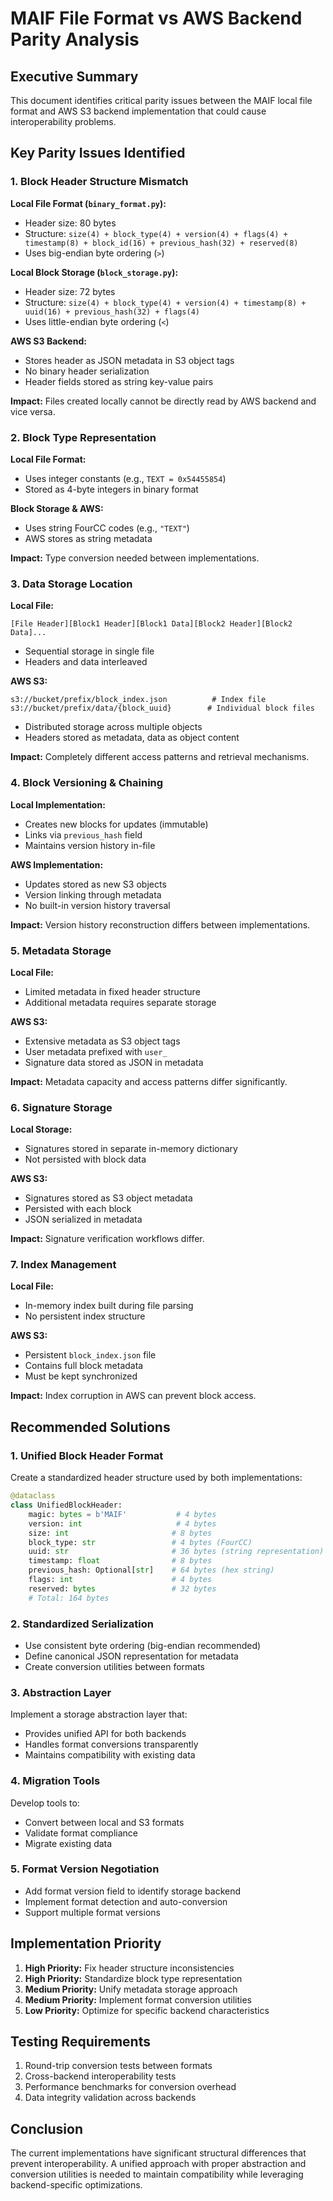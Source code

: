 # MAIF File Format vs AWS Backend Parity Analysis

## Executive Summary

This document identifies critical parity issues between the MAIF local file format and AWS S3 backend implementation that could cause interoperability problems.

## Key Parity Issues Identified

### 1. Block Header Structure Mismatch

**Local File Format (`binary_format.py`):**
- Header size: 80 bytes
- Structure: `size(4) + block_type(4) + version(4) + flags(4) + timestamp(8) + block_id(16) + previous_hash(32) + reserved(8)`
- Uses big-endian byte ordering (`>`)

**Local Block Storage (`block_storage.py`):**
- Header size: 72 bytes  
- Structure: `size(4) + block_type(4) + version(4) + timestamp(8) + uuid(16) + previous_hash(32) + flags(4)`
- Uses little-endian byte ordering (`<`)

**AWS S3 Backend:**
- Stores header as JSON metadata in S3 object tags
- No binary header serialization
- Header fields stored as string key-value pairs

**Impact:** Files created locally cannot be directly read by AWS backend and vice versa.

### 2. Block Type Representation

**Local File Format:**
- Uses integer constants (e.g., `TEXT = 0x54455854`)
- Stored as 4-byte integers in binary format

**Block Storage & AWS:**
- Uses string FourCC codes (e.g., `"TEXT"`)
- AWS stores as string metadata

**Impact:** Type conversion needed between implementations.

### 3. Data Storage Location

**Local File:**
```
[File Header][Block1 Header][Block1 Data][Block2 Header][Block2 Data]...
```
- Sequential storage in single file
- Headers and data interleaved

**AWS S3:**
```
s3://bucket/prefix/block_index.json          # Index file
s3://bucket/prefix/data/{block_uuid}        # Individual block files
```
- Distributed storage across multiple objects
- Headers stored as metadata, data as object content

**Impact:** Completely different access patterns and retrieval mechanisms.

### 4. Block Versioning & Chaining

**Local Implementation:**
- Creates new blocks for updates (immutable)
- Links via `previous_hash` field
- Maintains version history in-file

**AWS Implementation:**
- Updates stored as new S3 objects
- Version linking through metadata
- No built-in version history traversal

**Impact:** Version history reconstruction differs between implementations.

### 5. Metadata Storage

**Local File:**
- Limited metadata in fixed header structure
- Additional metadata requires separate storage

**AWS S3:**
- Extensive metadata as S3 object tags
- User metadata prefixed with `user_`
- Signature data stored as JSON in metadata

**Impact:** Metadata capacity and access patterns differ significantly.

### 6. Signature Storage

**Local Storage:**
- Signatures stored in separate in-memory dictionary
- Not persisted with block data

**AWS S3:**
- Signatures stored as S3 object metadata
- Persisted with each block
- JSON serialized in metadata

**Impact:** Signature verification workflows differ.

### 7. Index Management

**Local File:**
- In-memory index built during file parsing
- No persistent index structure

**AWS S3:**
- Persistent `block_index.json` file
- Contains full block metadata
- Must be kept synchronized

**Impact:** Index corruption in AWS can prevent block access.

## Recommended Solutions

### 1. Unified Block Header Format
Create a standardized header structure used by both implementations:
```python
@dataclass
class UnifiedBlockHeader:
    magic: bytes = b'MAIF'           # 4 bytes
    version: int                     # 4 bytes  
    size: int                       # 8 bytes
    block_type: str                 # 4 bytes (FourCC)
    uuid: str                       # 36 bytes (string representation)
    timestamp: float                # 8 bytes
    previous_hash: Optional[str]    # 64 bytes (hex string)
    flags: int                      # 4 bytes
    reserved: bytes                 # 32 bytes
    # Total: 164 bytes
```

### 2. Standardized Serialization
- Use consistent byte ordering (big-endian recommended)
- Define canonical JSON representation for metadata
- Create conversion utilities between formats

### 3. Abstraction Layer
Implement a storage abstraction layer that:
- Provides unified API for both backends
- Handles format conversions transparently
- Maintains compatibility with existing data

### 4. Migration Tools
Develop tools to:
- Convert between local and S3 formats
- Validate format compliance
- Migrate existing data

### 5. Format Version Negotiation
- Add format version field to identify storage backend
- Implement format detection and auto-conversion
- Support multiple format versions

## Implementation Priority

1. **High Priority:** Fix header structure inconsistencies
2. **High Priority:** Standardize block type representation  
3. **Medium Priority:** Unify metadata storage approach
4. **Medium Priority:** Implement format conversion utilities
5. **Low Priority:** Optimize for specific backend characteristics

## Testing Requirements

1. Round-trip conversion tests between formats
2. Cross-backend interoperability tests
3. Performance benchmarks for conversion overhead
4. Data integrity validation across backends

## Conclusion

The current implementations have significant structural differences that prevent interoperability. A unified approach with proper abstraction and conversion utilities is needed to maintain compatibility while leveraging backend-specific optimizations.